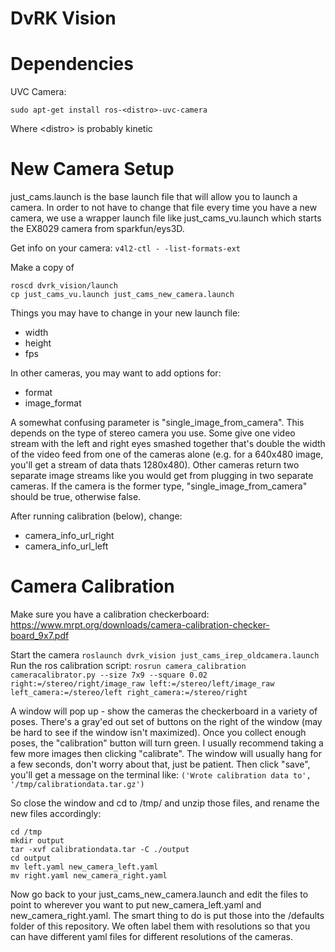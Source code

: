 # DvRK Vision

# Dependencies

UVC Camera:

`sudo apt-get install ros-<distro>-uvc-camera  `

Where \<distro\> is probably kinetic
 
# New Camera Setup
just_cams.launch is the base launch file that will allow you to launch a camera. In order to not have to change that file every time you have a new camera, we use a wrapper launch file like just_cams_vu.launch which starts the EX8029 camera from sparkfun/eys3D. 

Get info on your camera:
`v4l2-ctl - -list-formats-ext`

Make a copy of 
```
roscd dvrk_vision/launch
cp just_cams_vu.launch just_cams_new_camera.launch
```

Things you may have to change in your new launch file:
* width
* height
* fps

In other cameras, you may want to add options for:
* format
* image_format

A somewhat confusing parameter is "single_image_from_camera". This depends on the type of stereo camera you use. Some give one video stream with the left and right eyes smashed together that's double the width of the video feed from one of the cameras alone (e.g. for a 640x480 image, you'll get a stream of data thats 1280x480). Other cameras return two separate image streams like you would get from plugging in two separate cameras. If the camera is the former type, "single_image_from_camera" should be true, otherwise false.

After running calibration (below), change:
* camera_info_url_right
* camera_info_url_left

# Camera Calibration
Make sure you have a calibration checkerboard: 
https://www.mrpt.org/downloads/camera-calibration-checker-board_9x7.pdf 

Start the camera
`roslaunch dvrk_vision just_cams_irep_oldcamera.launch`
Run the ros calibration script:
`rosrun camera_calibration cameracalibrator.py --size 7x9 --square 0.02 right:=/stereo/right/image_raw left:=/stereo/left/image_raw left_camera:=/stereo/left right_camera:=/stereo/right`

A window will pop up - show the cameras the checkerboard in a variety of poses. There's a gray'ed out set of buttons on the right of the window (may be hard to see if the window isn't maximized). Once you collect enough poses, the "calibration" button will turn green. I usually recommend taking a few more images then clicking "calibrate". The window will usually hang for a few seconds, don't worry about that, just be patient. Then click "save", you'll get a message on the terminal like: 
`('Wrote calibration data to', '/tmp/calibrationdata.tar.gz')`

So close the window and cd to /tmp/ and unzip those files, and rename the new files accordingly:
```
cd /tmp
mkdir output
tar -xvf calibrationdata.tar -C ./output
cd output
mv left.yaml new_camera_left.yaml
mv right.yaml new_camera_right.yaml
```

Now go back to your just_cams_new_camera.launch and edit the files to point to wherever you want to put new_camera_left.yaml and new_camera_right.yaml. The smart thing to do is put those into the /defaults folder of this repository. We often label them with resolutions so that you can have different yaml files for different resolutions of the cameras.
